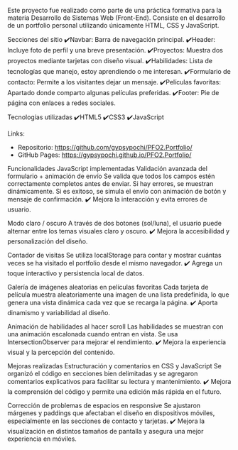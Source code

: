 Este proyecto fue realizado como parte de una práctica formativa para la materia Desarrollo de Sistemas Web (Front-End). Consiste en el desarrollo de un portfolio personal utilizando únicamente HTML, CSS y JavaScript.

Secciones del sitio
✔️Navbar: Barra de navegación principal.
✔️Header: Incluye foto de perfil y una breve presentación.
✔️Proyectos: Muestra dos proyectos mediante tarjetas con diseño visual.
✔️Habilidades: Lista de tecnologías que manejo, estoy aprendiendo o me interesan.
✔️Formulario de contacto: Permite a los visitantes dejar un mensaje.
✔️Películas favoritas: Apartado donde comparto algunas películas preferidas.
✔️Footer: Pie de página con enlaces a redes sociales.

Tecnologías utilizadas
✔️HTML5
✔️CSS3
✔️JavaScript

Links:
- Repositorio: https://github.com/gypsypochi/PFO2.Portfolio/
- GitHub Pages: https://gypsypochi.github.io/PFO2.Portfolio/


Funcionalidades JavaScript implementadas
Validación avanzada del formulario + animación de envío
Se valida que todos los campos estén correctamente completos antes de enviar. Si hay errores, se muestran dinámicamente. Si es exitoso, se simula el envío con animación de botón y mensaje de confirmación.
✔️ Mejora la interacción y evita errores de usuario.

Modo claro / oscuro
A través de dos botones (sol/luna), el usuario puede alternar entre los temas visuales claro y oscuro.
✔️ Mejora la accesibilidad y personalización del diseño.

Contador de visitas
Se utiliza localStorage para contar y mostrar cuántas veces se ha visitado el portfolio desde el mismo navegador.
✔️ Agrega un toque interactivo y persistencia local de datos.

Galería de imágenes aleatorias en películas favoritas
Cada tarjeta de película muestra aleatoriamente una imagen de una lista predefinida, lo que genera una vista dinámica cada vez que se recarga la página.
✔️ Aporta dinamismo y variabilidad al diseño.

Animación de habilidades al hacer scroll
Las habilidades se muestran con una animación escalonada cuando entran en vista. Se usa IntersectionObserver para mejorar el rendimiento.
✔️ Mejora la experiencia visual y la percepción del contenido.


Mejoras realizadas
Estructuración y comentarios en CSS y JavaScript
Se organizó el código en secciones bien delimitadas y se agregaron comentarios explicativos para facilitar su lectura y mantenimiento.
✔️ Mejora la comprensión del código y permite una edición más rápida en el futuro.

Corrección de problemas de espacios en responsive
Se ajustaron márgenes y paddings que afectaban el diseño en dispositivos móviles, especialmente en las secciones de contacto y tarjetas.
✔️ Mejora la visualización en distintos tamaños de pantalla y asegura una mejor experiencia en móviles.
